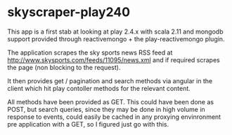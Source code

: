 # skyscraper-play240

This app is a first stab at looking at play 2.4.x with scala 2.11 and mongodb support provided through reactivemongo + the play-reactivemongo plugin.

The application scrapes the sky sports news RSS feed at http://www.skysports.com/feeds/11095/news.xml and if required scrapes the page (non blocking to the request).

It then provides get / pagination and search methods via angular in the client which hit play contoller methods for the relevant content.

All methods have been provided as GET. This could have been done as POST, but search queries, since they may be done in high volume in response to events, could easily be cached in any proxying envinronment pre application with a GET, so I figured just go with this.



